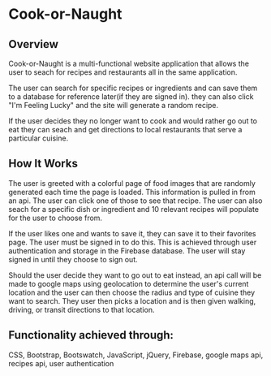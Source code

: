# Cook-or-Naught

## Overview

Cook-or-Naught is a multi-functional website application that allows the user to seach for recipes and restaurants all in the same application. 

The user can search for specific recipes or ingredients and can save them to a database for reference later(if they are signed in). they can also click "I'm Feeling Lucky" and the site will generate a random recipe. 

If the user decides they no longer want to cook and would rather go out to eat they can seach and get directions to local restaurants that serve a particular cuisine. 

## How It Works

The user is greeted with a colorful page of food images that are randomly generated each time the page is loaded. This information is pulled in from an api. The user can click one of those to see that recipe. The user can also seach for a specific dish or ingredient and 10 relevant recipes will populate for the user to choose from. 

If the user likes one and wants to save it, they can save it to their favorites page. The user must be signed in to do this. This is achieved through user authentication and storage in the Firebase database. The user will stay signed in until they choose to sign out. 

Should the user decide they want to go out to eat instead, an api call will be made to google maps using geolocation to determine the user's current location and the user can then choose the radius and type of cuisine they want to search. They user then picks a location and is then given walking, driving, or transit directions to that location. 

## Functionality achieved through:
  CSS,
  Bootstrap,
  Bootswatch,
  JavaScript,
  jQuery, 
  Firebase, 
  google maps api, 
  recipes api, 
  user authentication
